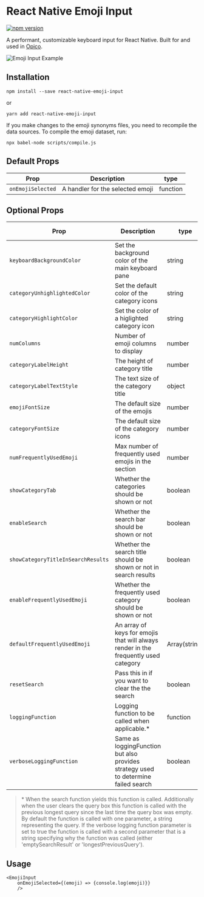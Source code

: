# React Native Emoji Input

[![npm version](https://badge.fury.io/js/react-native-emoji-input.svg)](https://badge.fury.io/js/react-native-emoji-input)

A performant, customizable keyboard input for React Native. Built for and used in [Opico](http://onelink.to/opico).

![Emoji Input Example](https://media.giphy.com/media/7OWdR4BGCEtKJai6nu/giphy.gif)

## Installation

`npm install --save react-native-emoji-input`

or

`yarn add react-native-emoji-input`

If you make changes to the emoji synonyms files, you need to recompile the data sources. To compile the emoji dataset, run:

```
npx babel-node scripts/compile.js
```

## Default Props

| Prop              | Description                      | type     |
| ----------------- | -------------------------------- | -------- |
| `onEmojiSelected` | A handler for the selected emoji | function |

## Optional Props

| Prop                               | Description                                                                         | type          | default value  |
| ---------------------------------- | ----------------------------------------------------------------------------------- | ------------- | -------------- |
| `keyboardBackgroundColor`          | Set the background color of the main keyboard pane                                  | string        | '#E3E1EC'      |
| `categoryUnhighlightedColor`       | Set the default color of the category icons                                         | string        | 'lightgray'    |
| `categoryHighlightColor`           | Set the color of a higlighted category icon                                         | string        | 'black'        |
| `numColumns`                       | Number of emoji columns to display                                                  | number        | 6              |
| `categoryLabelHeight`              | The height of category title                                                        | number        | 40             |
| `categoryLabelTextStyle`           | The text size of the category title                                                 | object        | {fontSize: 25} |
| `emojiFontSize`                    | The default size of the emojis                                                      | number        | 40             |
| `categoryFontSize`                 | The default size of the category icons                                              | number        | 40             |
| `numFrequentlyUsedEmoji`           | Max number of frequently used emojis in the section                                 | number        | 18             |
| `showCategoryTab`                  | Whether the categories should be shown or not                                       | boolean       | true           |
| `enableSearch`                     | Whether the search bar should be shown or not                                       | boolean       | true           |
| `showCategoryTitleInSearchResults` | Whether the search title should be shown or not in search results                   | boolean       | false          |
| `enableFrequentlyUsedEmoji`        | Whether the frequently used category should be shown or not                         | boolean       | true           |
| `defaultFrequentlyUsedEmoji`       | An array of keys for emojis that will always render in the frequently used category | Array(string) | []             |
| `resetSearch`                      | Pass this in if you want to clear the the search                                    | boolean       | false          |
| `loggingFunction`                  | Logging function to be called when applicable.\*                                    | function      | none           |
| `verboseLoggingFunction`           | Same as loggingFunction but also provides strategy used to determine failed search  | boolean       | false          |

> \* When the search function yields this function is called. Additionally when the user clears the query box this function is called with the previous longest query since the last time the query box was empty. By default the function is called with one parameter, a string representing the query. If the verbose logging function parameter is set to true the function is called with a second parameter that is a string specifying why the function was called (either 'emptySearchResult' or 'longestPreviousQuery').

## Usage

```
<EmojiInput
	onEmojiSelected={(emoji) => {console.log(emoji)}}
	/>
```
